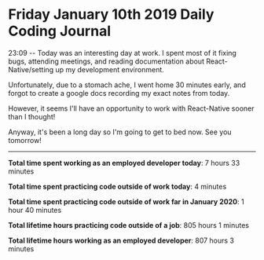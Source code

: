 # Friday January 10th 2019 Daily Coding Journal

23:09 -- Today was an interesting day at work. I spent most of it fixing bugs, attending meetings, and reading documentation about React-Native/setting up my development environment.

Unfortunately, due to a stomach ache, I went home 30 minutes early, and forgot to create a google docs recording my exact notes from today.

However, it seems I'll have an opportunity to work with React-Native sooner than I thought!

Anyway, it's been a long day so I'm going to get to bed now. See you tomorrow!
___
**Total time spent working as an employed developer today**: 7 hours 33 minutes

**Total time spent practicing code outside of work today**: 4 minutes

**Total time spent practicing code outside of work far in January 2020**: 1 hour 40 minutes

**Total lifetime hours practicing code outside of a job**: 805 hours 1 minutes

**Total lifetime hours working as an employed developer**: 807 hours 3 minutes